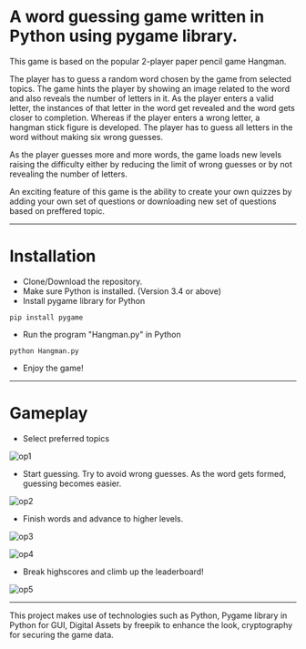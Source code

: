 # A word guessing game written in  Python using pygame library.
This game is based on the popular 2-player paper pencil game Hangman. 

The player has to guess a random word chosen by the game from selected topics. The game hints the player by showing an image related to the word and also reveals the number of letters in it. As the player enters a valid letter, the instances of that letter in the word get revealed and the word gets closer to completion. Whereas if the player enters a wrong letter, a hangman stick figure is developed. The player has to guess all letters in the word without making six wrong guesses.

As the player guesses more and more words, the game loads new levels raising the difficulty either by reducing the limit of wrong guesses or by not revealing the number of letters.


An exciting feature of this game is the ability to create your own quizzes by adding your own set of questions or downloading new set of questions based on preffered topic.

--------------------------
# Installation
- Clone/Download the repository.
- Make sure Python is installed. (Version 3.4 or above)
- Install pygame library for Python
```
pip install pygame
```
- Run the program "Hangman.py" in Python
```
python Hangman.py
```
- Enjoy the game!
---------------------------
# Gameplay
- Select preferred topics

![op1](https://user-images.githubusercontent.com/55421311/190084602-dbe55808-cf31-4201-9f44-b638094ba953.png)

- Start guessing. Try to avoid wrong guesses. As the word gets formed, guessing becomes easier.

![op2](https://user-images.githubusercontent.com/55421311/190085546-e8829c71-7261-4763-865e-e2471b2833c3.png)

- Finish words and advance to higher levels.

![op3](https://user-images.githubusercontent.com/55421311/190086015-209b0538-b7ab-45f5-8544-e7aacf6ff656.png)

![op4](https://user-images.githubusercontent.com/55421311/190086041-45dc1706-aa0e-405f-9867-25532198eb55.png)

- Break highscores and climb up the leaderboard!

![op5](https://user-images.githubusercontent.com/55421311/190086220-685e5289-00aa-46db-8263-13048f117efb.png)

------------------------------

This project makes use of technologies such as Python, Pygame library in Python for GUI, Digital Assets by freepik to enhance the look, cryptography for securing the game data. 

